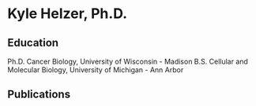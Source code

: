 # Kyle Helzer, Ph.D.
## Education
Ph.D. Cancer Biology, University of Wisconsin - Madison
B.S. Cellular and Molecular Biology, University of Michigan - Ann Arbor
## Publications
